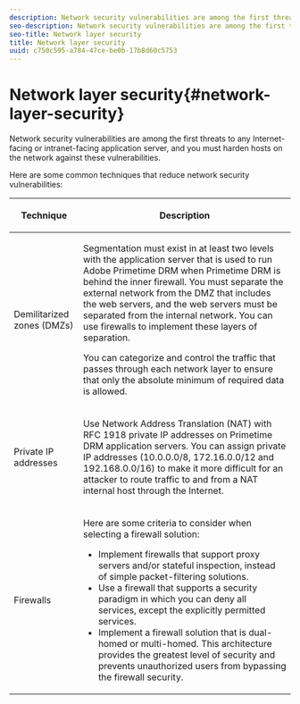 ```yaml
---
description: Network security vulnerabilities are among the first threats to any Internet-facing or intranet-facing application server, and you must harden hosts on the network against these vulnerabilities.
seo-description: Network security vulnerabilities are among the first threats to any Internet-facing or intranet-facing application server, and you must harden hosts on the network against these vulnerabilities.
seo-title: Network layer security
title: Network layer security
uuid: c750c595-a784-47ce-be0b-17b8d60c5753
---
```


# Network layer security{#network-layer-security}

Network security vulnerabilities are among the first threats to any Internet-facing or intranet-facing application server, and you must harden hosts on the network against these vulnerabilities.

Here are some common techniques that reduce network security vulnerabilities: 

<table frame="all" colsep="1" rowsep="1" class="+ topic/table adobe-d/table " id="table_djf_lhz_n4"> 
 <thead class="- topic/thead "> 
  <tr rowsep="1" class="- topic/row "> 
   <th colname="1" class="- topic/entry entry"> <p class="- topic/p ">Technique </p> </th> 
   <th colname="2" class="- topic/entry entry"> <p class="- topic/p ">Description </p> </th> 
  </tr> 
 </thead>
 <tbody class="- topic/tbody "> 
  <tr rowsep="1" class="- topic/row "> 
   <td colname="1" class="- topic/entry "> <p class="- topic/p ">Demilitarized zones (DMZs) </p> </td> 
   <td colname="2" class="- topic/entry "> <p class="- topic/p ">Segmentation must exist in at least two levels with the application server that is used to run Adobe Primetime DRM when Primetime DRM is behind the inner firewall. You must separate the external network from the DMZ that includes the web servers, and the web servers must be separated from the internal network. You can use firewalls to implement these layers of separation. </p> <p>You can categorize and control the traffic that passes through each network layer to ensure that only the absolute minimum of required data is allowed. </p> </td> 
  </tr> 
  <tr rowsep="1" class="- topic/row "> 
   <td colname="1" class="- topic/entry "> <p class="- topic/p ">Private IP addresses </p> </td> 
   <td colname="2" class="- topic/entry "> <p class="- topic/p ">Use Network Address Translation (NAT) with RFC 1918 private IP addresses on Primetime DRM application servers. You can assign private IP addresses (10.0.0.0/8, 172.16.0.0/12 and 192.168.0.0/16) to make it more difficult for an attacker to route traffic to and from a NAT internal host through the Internet. </p> </td> 
  </tr> 
  <tr rowsep="0" class="- topic/row "> 
   <td colname="1" class="- topic/entry "> <p class="- topic/p ">Firewalls </p> </td> 
   <td colname="2" class="- topic/entry "> <p class="- topic/p ">Here are some criteria to consider when selecting a firewall solution: </p> <p class="- topic/p "> 
     <ul class="- topic/ul " id="ul_wjf_lhz_n4"> 
      <li class="- topic/li " id="li_A620D0B635384590BA7804F9720D04D0">Implement firewalls that support proxy servers and/or stateful inspection, instead of simple packet-filtering solutions. </li> 
      <li class="- topic/li " id="li_3E4F814A30C047539185C23F4F57C282">Use a firewall that supports a security paradigm in which you can deny all services, except the explicitly permitted services. </li> 
      <li class="- topic/li " id="li_96160B3F14C4425397F017AF93FABE32">Implement a firewall solution that is dual-homed or multi-homed. This architecture provides the greatest level of security and prevents unauthorized users from bypassing the firewall security. </li> 
     </ul> </p> </td> 
  </tr> 
 </tbody> 
</table>

